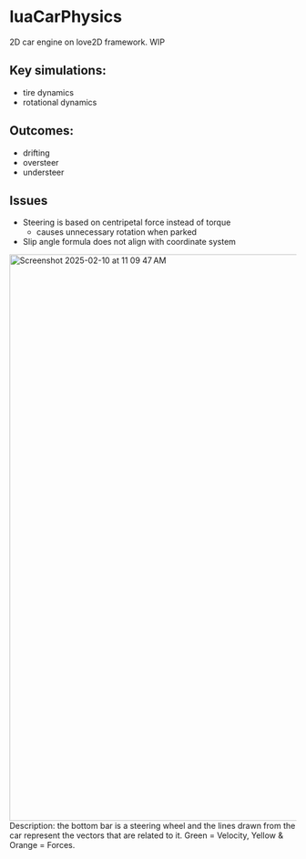 # luaCarPhysics
2D car engine on love2D framework. WIP
## Key simulations: 
* tire dynamics
* rotational dynamics
## Outcomes:  
* drifting
* oversteer
* understeer
## Issues
* Steering is based on centripetal force instead of torque
    * causes unnecessary rotation when parked
* Slip angle formula does not align with coordinate system
<img width="996" alt="Screenshot 2025-02-10 at 11 09 47 AM" src="https://github.com/user-attachments/assets/658e9c6f-a04e-4532-af81-f3c1ae44d61b" />
Description: the bottom bar is a steering wheel and the lines drawn from the car represent the vectors that are related to it. Green = Velocity, Yellow & Orange = Forces.
